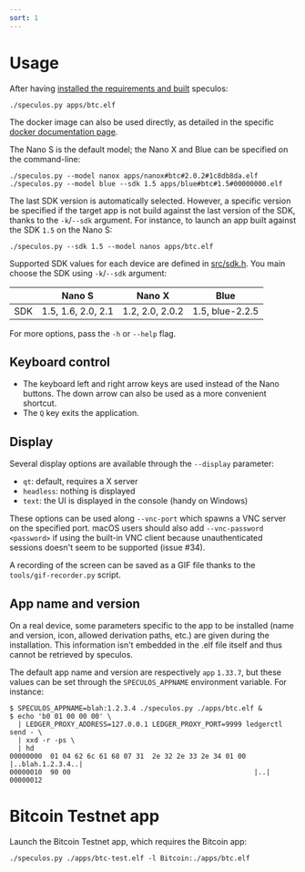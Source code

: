 ```yaml
---
sort: 1
---
```


# Usage

After having [installed the requirements and built](../installation/build.md) speculos:

```shell
./speculos.py apps/btc.elf
```

The docker image can also be used directly, as detailed in the specific [docker documentation page](docker.md).

The Nano S is the default model; the Nano X and Blue can be specified on the
command-line:

```shell
./speculos.py --model nanox apps/nanox#btc#2.0.2#1c8db8da.elf
./speculos.py --model blue --sdk 1.5 apps/blue#btc#1.5#00000000.elf
```

The last SDK version is automatically selected. However, a specific version
be specified if the target app is not build against the last version of the SDK,
thanks to the `-k`/`--sdk` argument. For instance, to launch an app built
against the SDK `1.5` on the Nano S:

```shell
./speculos.py --sdk 1.5 --model nanos apps/btc.elf
```

Supported SDK values for each device are defined in [src/sdk.h](https://github.com/LedgerHQ/speculos/blob/master/src/sdk.h).
You main choose the SDK using `-k`/`--sdk` argument:

|     | Nano S             | Nano X          | Blue            |
|-----|--------------------|-----------------|-----------------|
| SDK | 1.5, 1.6, 2.0, 2.1 | 1.2, 2.0, 2.0.2 | 1.5, blue-2.2.5 |

For more options, pass the `-h` or `--help` flag.

## Keyboard control

- The keyboard left and right arrow keys are used instead of the Nano buttons.
  The down arrow can also be used as a more convenient shortcut.
- The `Q` key exits the application.

## Display

Several display options are available through the `--display` parameter:

- `qt`: default, requires a X server
- `headless`: nothing is displayed
- `text`: the UI is displayed in the console (handy on Windows)

These options can be used along `--vnc-port` which spawns a VNC server on the
specified port. macOS users should also add `--vnc-password <password>` if using
the built-in VNC client because unauthenticated sessions doesn't seem to be
supported (issue #34).

A recording of the screen can be saved as a GIF file thanks to the
`tools/gif-recorder.py` script.

## App name and version

On a real device, some parameters specific to the app to be installed (name and
version, icon, allowed derivation paths, etc.) are given during the
installation. This information isn't embedded in the .elf file itself and thus
cannot be retrieved by speculos.

The default app name and version are respectively `app` `1.33.7`, but these
values can be set through the `SPECULOS_APPNAME` environment variable. For
instance:

```shell
$ SPECULOS_APPNAME=blah:1.2.3.4 ./speculos.py ./apps/btc.elf &
$ echo 'b0 01 00 00 00' \
  | LEDGER_PROXY_ADDRESS=127.0.0.1 LEDGER_PROXY_PORT=9999 ledgerctl send - \
  | xxd -r -ps \
  | hd
00000000  01 04 62 6c 61 68 07 31  2e 32 2e 33 2e 34 01 00  |..blah.1.2.3.4..|
00000010  90 00                                             |..|
00000012
```

# Bitcoin Testnet app

Launch the Bitcoin Testnet app, which requires the Bitcoin app:

```shell
./speculos.py ./apps/btc-test.elf -l Bitcoin:./apps/btc.elf
```

